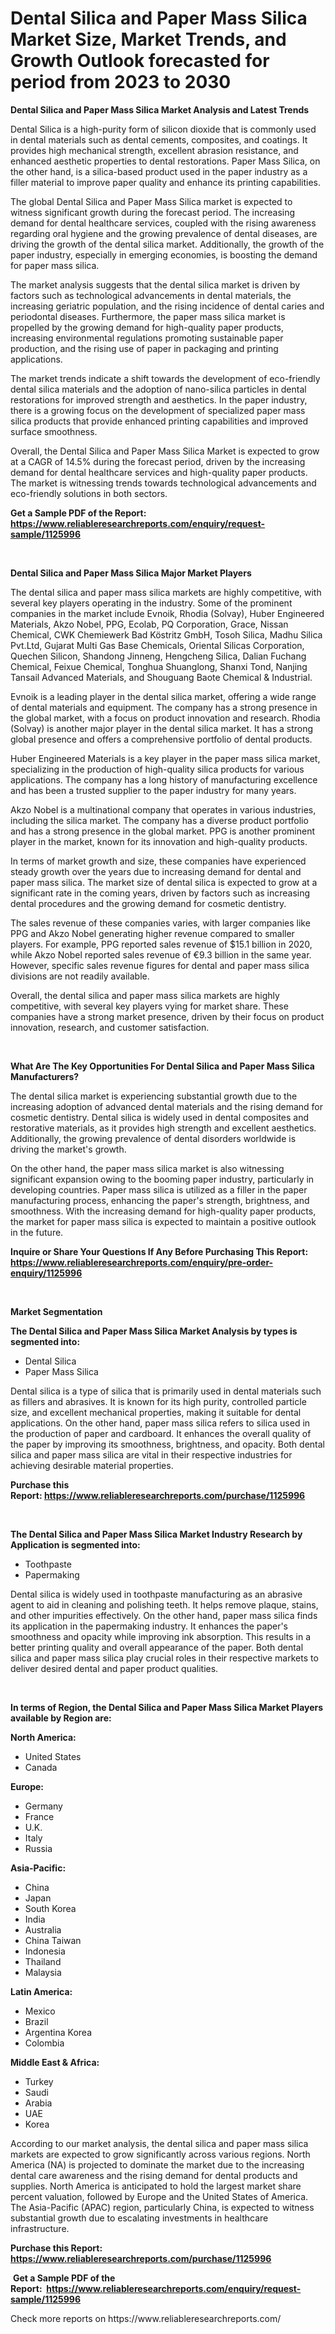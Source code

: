 <p><h1>Dental Silica and Paper Mass Silica Market Size, Market Trends, and Growth Outlook forecasted for period from 2023 to 2030</h1></p><p><strong>Dental Silica and Paper Mass Silica Market Analysis and Latest Trends</strong></p>
<p><p>Dental Silica is a high-purity form of silicon dioxide that is commonly used in dental materials such as dental cements, composites, and coatings. It provides high mechanical strength, excellent abrasion resistance, and enhanced aesthetic properties to dental restorations. Paper Mass Silica, on the other hand, is a silica-based product used in the paper industry as a filler material to improve paper quality and enhance its printing capabilities.</p><p>The global Dental Silica and Paper Mass Silica market is expected to witness significant growth during the forecast period. The increasing demand for dental healthcare services, coupled with the rising awareness regarding oral hygiene and the growing prevalence of dental diseases, are driving the growth of the dental silica market. Additionally, the growth of the paper industry, especially in emerging economies, is boosting the demand for paper mass silica.</p><p>The market analysis suggests that the dental silica market is driven by factors such as technological advancements in dental materials, the increasing geriatric population, and the rising incidence of dental caries and periodontal diseases. Furthermore, the paper mass silica market is propelled by the growing demand for high-quality paper products, increasing environmental regulations promoting sustainable paper production, and the rising use of paper in packaging and printing applications.</p><p>The market trends indicate a shift towards the development of eco-friendly dental silica materials and the adoption of nano-silica particles in dental restorations for improved strength and aesthetics. In the paper industry, there is a growing focus on the development of specialized paper mass silica products that provide enhanced printing capabilities and improved surface smoothness.</p><p>Overall, the Dental Silica and Paper Mass Silica Market is expected to grow at a CAGR of 14.5% during the forecast period, driven by the increasing demand for dental healthcare services and high-quality paper products. The market is witnessing trends towards technological advancements and eco-friendly solutions in both sectors.</p></p>
<p><strong>Get a Sample PDF of the Report:&nbsp; <a href="https://www.reliableresearchreports.com/enquiry/request-sample/1125996">https://www.reliableresearchreports.com/enquiry/request-sample/1125996</a></strong></p>
<p>&nbsp;</p>
<p><strong>Dental Silica and Paper Mass Silica Major Market Players</strong></p>
<p><p>The dental silica and paper mass silica markets are highly competitive, with several key players operating in the industry. Some of the prominent companies in the market include Evnoik, Rhodia (Solvay), Huber Engineered Materials, Akzo Nobel, PPG, Ecolab, PQ Corporation, Grace, Nissan Chemical, CWK Chemiewerk Bad Köstritz GmbH, Tosoh Silica, Madhu Silica Pvt.Ltd, Gujarat Multi Gas Base Chemicals, Oriental Silicas Corporation, Quechen Silicon, Shandong Jinneng, Hengcheng Silica, Dalian Fuchang Chemical, Feixue Chemical, Tonghua Shuanglong, Shanxi Tond, Nanjing Tansail Advanced Materials, and Shouguang Baote Chemical & Industrial.</p><p>Evnoik is a leading player in the dental silica market, offering a wide range of dental materials and equipment. The company has a strong presence in the global market, with a focus on product innovation and research. Rhodia (Solvay) is another major player in the dental silica market. It has a strong global presence and offers a comprehensive portfolio of dental products.</p><p>Huber Engineered Materials is a key player in the paper mass silica market, specializing in the production of high-quality silica products for various applications. The company has a long history of manufacturing excellence and has been a trusted supplier to the paper industry for many years.</p><p>Akzo Nobel is a multinational company that operates in various industries, including the silica market. The company has a diverse product portfolio and has a strong presence in the global market. PPG is another prominent player in the market, known for its innovation and high-quality products.</p><p>In terms of market growth and size, these companies have experienced steady growth over the years due to increasing demand for dental and paper mass silica. The market size of dental silica is expected to grow at a significant rate in the coming years, driven by factors such as increasing dental procedures and the growing demand for cosmetic dentistry.</p><p>The sales revenue of these companies varies, with larger companies like PPG and Akzo Nobel generating higher revenue compared to smaller players. For example, PPG reported sales revenue of $15.1 billion in 2020, while Akzo Nobel reported sales revenue of €9.3 billion in the same year. However, specific sales revenue figures for dental and paper mass silica divisions are not readily available.</p><p>Overall, the dental silica and paper mass silica markets are highly competitive, with several key players vying for market share. These companies have a strong market presence, driven by their focus on product innovation, research, and customer satisfaction.</p></p>
<p>&nbsp;</p>
<p><strong>What Are The Key Opportunities For Dental Silica and Paper Mass Silica Manufacturers?</strong></p>
<p><p>The dental silica market is experiencing substantial growth due to the increasing adoption of advanced dental materials and the rising demand for cosmetic dentistry. Dental silica is widely used in dental composites and restorative materials, as it provides high strength and excellent aesthetics. Additionally, the growing prevalence of dental disorders worldwide is driving the market's growth. </p><p>On the other hand, the paper mass silica market is also witnessing significant expansion owing to the booming paper industry, particularly in developing countries. Paper mass silica is utilized as a filler in the paper manufacturing process, enhancing the paper's strength, brightness, and smoothness. With the increasing demand for high-quality paper products, the market for paper mass silica is expected to maintain a positive outlook in the future.</p></p>
<p><strong>Inquire or Share Your Questions If Any Before Purchasing This Report: <a href="https://www.reliableresearchreports.com/enquiry/pre-order-enquiry/1125996">https://www.reliableresearchreports.com/enquiry/pre-order-enquiry/1125996</a></strong></p>
<p>&nbsp;</p>
<p><strong>Market Segmentation</strong></p>
<p><strong>The Dental Silica and Paper Mass Silica Market Analysis by types is segmented into:</strong></p>
<p><ul><li>Dental Silica</li><li>Paper Mass Silica</li></ul></p>
<p><p>Dental silica is a type of silica that is primarily used in dental materials such as fillers and abrasives. It is known for its high purity, controlled particle size, and excellent mechanical properties, making it suitable for dental applications. On the other hand, paper mass silica refers to silica used in the production of paper and cardboard. It enhances the overall quality of the paper by improving its smoothness, brightness, and opacity. Both dental silica and paper mass silica are vital in their respective industries for achieving desirable material properties.</p></p>
<p><strong>Purchase this Report:&nbsp;<a href="https://www.reliableresearchreports.com/purchase/1125996">https://www.reliableresearchreports.com/purchase/1125996</a></strong></p>
<p>&nbsp;</p>
<p><strong>The Dental Silica and Paper Mass Silica Market Industry Research by Application is segmented into:</strong></p>
<p><ul><li>Toothpaste</li><li>Papermaking</li></ul></p>
<p><p>Dental silica is widely used in toothpaste manufacturing as an abrasive agent to aid in cleaning and polishing teeth. It helps remove plaque, stains, and other impurities effectively. On the other hand, paper mass silica finds its application in the papermaking industry. It enhances the paper's smoothness and opacity while improving ink absorption. This results in a better printing quality and overall appearance of the paper. Both dental silica and paper mass silica play crucial roles in their respective markets to deliver desired dental and paper product qualities.</p></p>
<p>&nbsp;</p>
<p><strong>In terms of Region, the Dental Silica and Paper Mass Silica Market Players available by Region are:</strong></p>
<p>
    <p> <strong> North America: </strong>
        <ul>
            <li>United States</li>
            <li>Canada</li>
        </ul>
        </p> 
    <p> <strong> Europe: </strong>
        <ul>
            <li>Germany</li>
            <li>France</li>
            <li>U.K.</li>
            <li>Italy</li>
            <li>Russia</li>
        </ul>
        </p> 
    <p> <strong> Asia-Pacific: </strong>
        <ul>
            <li>China</li>
            <li>Japan</li>
            <li>South Korea</li>
            <li>India</li>
            <li>Australia</li>
            <li>China Taiwan</li>
            <li>Indonesia</li>
            <li>Thailand</li>
            <li>Malaysia</li>
        </ul>
        </p> 
    <p> <strong> Latin America: </strong>
        <ul>
            <li>Mexico</li>
            <li>Brazil</li>
            <li>Argentina Korea</li>
            <li>Colombia</li>
        </ul>
        </p> 
    <p> <strong> Middle East & Africa: </strong>
        <ul>
            <li>Turkey</li>
            <li>Saudi</li>
            <li>Arabia</li>
            <li>UAE</li>
            <li>Korea</li>
        </ul>
    </p>
    </p>
<p><p>According to our market analysis, the dental silica and paper mass silica markets are expected to grow significantly across various regions. North America (NA) is projected to dominate the market due to the increasing dental care awareness and the rising demand for dental products and supplies. North America is anticipated to hold the largest market share percent valuation, followed by Europe and the United States of America. The Asia-Pacific (APAC) region, particularly China, is expected to witness substantial growth due to escalating investments in healthcare infrastructure.</p></p>
<p><strong>Purchase this Report: <a href="https://www.reliableresearchreports.com/purchase/1125996">https://www.reliableresearchreports.com/purchase/1125996</a></strong></p>
<p>&nbsp;<strong>Get a Sample PDF of the Report:&nbsp;&nbsp;<a href="https://www.reliableresearchreports.com/enquiry/request-sample/1125996">https://www.reliableresearchreports.com/enquiry/request-sample/1125996</a></strong></p>
<p><strong></strong></p>
<p>Check more reports on https://www.reliableresearchreports.com/</p>